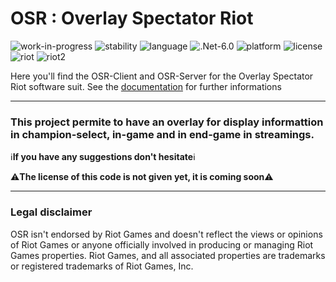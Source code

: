 # **OSR** : Overlay Spectator Riot 
![work-in-progress](https://img.shields.io/badge/respos%20status-WIP-yellow)
![stability](https://img.shields.io/badge/stability-experimental-orange)
![language](https://img.shields.io/badge/language-c%23-brightgreen)
![.Net-6.0](https://img.shields.io/badge/.NET-6.0-brightgreen)
![platform](https://img.shields.io/badge/platform-windows-brightgreen)
![license](https://img.shields.io/badge/license-comming%20soon-critical)
![riot](https://img.shields.io/badge/game-League%20of%20Legends-blue)
![riot2](https://img.shields.io/badge/game-RIOT-blue)

Here you'll find the OSR-Client and OSR-Server for the Overlay Spectator Riot software suit.
See the [documentation](https://sky-csc.github.io/OSR/) for further informations

---
### This project permite to have an overlay for display informattion in champion-select, in-game and in end-game in streamings.

ℹ️**If you have any suggestions don't hesitate**ℹ️

⚠️**The license of this code is not given yet, it is coming soon**⚠️

---

### **Legal disclaimer**
OSR isn't endorsed by Riot Games and doesn't reflect the views or opinions of Riot Games or anyone officially involved in producing or managing Riot Games properties. Riot Games, and all associated properties are trademarks or registered trademarks of Riot Games, Inc.

